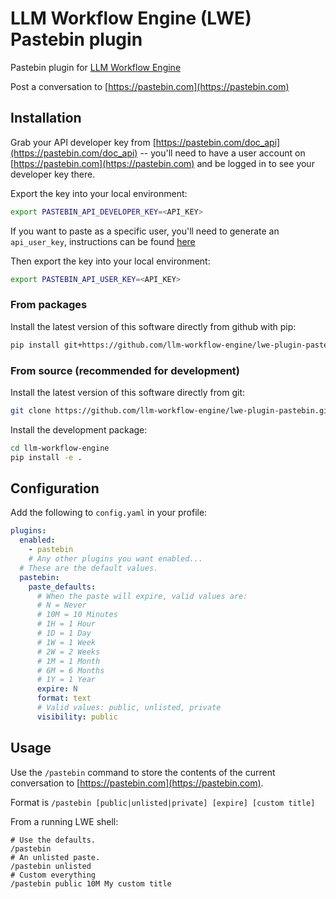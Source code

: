 # LLM Workflow Engine (LWE) Pastebin plugin

Pastebin plugin for [LLM Workflow Engine](https://github.com/llm-workflow-engine/llm-workflow-engine)

Post a conversation to [https://pastebin.com](https://pastebin.com)

## Installation

Grab your API developer key from [https://pastebin.com/doc_api](https://pastebin.com/doc_api) -- you'll need to have a
user account on [https://pastebin.com](https://pastebin.com) and be logged in to see your developer key there.

Export the key into your local environment:

```bash
export PASTEBIN_API_DEVELOPER_KEY=<API_KEY>
```

If you want to paste as a specific user, you'll need to generate an `api_user_key`, instructions can be found [here](https://pastebin.com/doc_api#9)

Then export the key into your local environment:

```bash
export PASTEBIN_API_USER_KEY=<API_KEY>
```

### From packages

Install the latest version of this software directly from github with pip:

```bash
pip install git+https://github.com/llm-workflow-engine/lwe-plugin-pastebin
```

### From source (recommended for development)

Install the latest version of this software directly from git:

```bash
git clone https://github.com/llm-workflow-engine/lwe-plugin-pastebin.git
```

Install the development package:

```bash
cd llm-workflow-engine
pip install -e .
```

## Configuration

Add the following to `config.yaml` in your profile:

```yaml
plugins:
  enabled:
    - pastebin
    # Any other plugins you want enabled...
  # These are the default values.
  pastebin:
    paste_defaults:
      # When the paste will expire, valid values are:
      # N = Never
      # 10M = 10 Minutes
      # 1H = 1 Hour
      # 1D = 1 Day
      # 1W = 1 Week
      # 2W = 2 Weeks
      # 1M = 1 Month
      # 6M = 6 Months
      # 1Y = 1 Year
      expire: N
      format: text
      # Valid values: public, unlisted, private
      visibility: public
```

## Usage

Use the `/pastebin` command to store the contents of the current conversation to [https://pastebin.com](https://pastebin.com).

Format is `/pastebin [public|unlisted|private] [expire] [custom title]`

From a running LWE shell:

```
# Use the defaults.
/pastebin
# An unlisted paste.
/pastebin unlisted
# Custom everything
/pastebin public 10M My custom title
```
